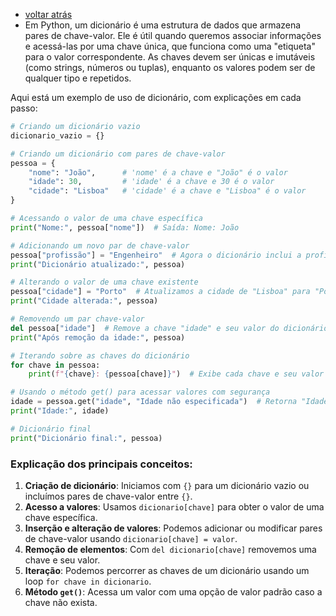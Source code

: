 - [voltar atrás](https://github.com/0joseDark/my-python-book/blob/main/index.md)
- Em Python, um dicionário é uma estrutura de dados que armazena pares de chave-valor. Ele é útil quando queremos associar informações e acessá-las por uma chave única, que funciona como uma "etiqueta" para o valor correspondente. As chaves devem ser únicas e imutáveis (como strings, números ou tuplas), enquanto os valores podem ser de qualquer tipo e repetidos.

Aqui está um exemplo de uso de dicionário, com explicações em cada passo:

```python
# Criando um dicionário vazio
dicionario_vazio = {}

# Criando um dicionário com pares de chave-valor
pessoa = {
    "nome": "João",      # 'nome' é a chave e "João" é o valor
    "idade": 30,         # 'idade' é a chave e 30 é o valor
    "cidade": "Lisboa"   # 'cidade' é a chave e "Lisboa" é o valor
}

# Acessando o valor de uma chave específica
print("Nome:", pessoa["nome"])  # Saída: Nome: João

# Adicionando um novo par de chave-valor
pessoa["profissão"] = "Engenheiro"  # Agora o dicionário inclui a profissão
print("Dicionário atualizado:", pessoa)

# Alterando o valor de uma chave existente
pessoa["cidade"] = "Porto"  # Atualizamos a cidade de "Lisboa" para "Porto"
print("Cidade alterada:", pessoa)

# Removendo um par chave-valor
del pessoa["idade"]  # Remove a chave "idade" e seu valor do dicionário
print("Após remoção da idade:", pessoa)

# Iterando sobre as chaves do dicionário
for chave in pessoa:
    print(f"{chave}: {pessoa[chave]}")  # Exibe cada chave e seu valor

# Usando o método get() para acessar valores com segurança
idade = pessoa.get("idade", "Idade não especificada")  # Retorna "Idade não especificada" se a chave não existe
print("Idade:", idade)

# Dicionário final
print("Dicionário final:", pessoa)
```

### Explicação dos principais conceitos:
1. **Criação de dicionário**: Iniciamos com `{}` para um dicionário vazio ou incluímos pares de chave-valor entre `{}`.
2. **Acesso a valores**: Usamos `dicionario[chave]` para obter o valor de uma chave específica.
3. **Inserção e alteração de valores**: Podemos adicionar ou modificar pares de chave-valor usando `dicionario[chave] = valor`.
4. **Remoção de elementos**: Com `del dicionario[chave]` removemos uma chave e seu valor.
5. **Iteração**: Podemos percorrer as chaves de um dicionário usando um loop `for chave in dicionario`.
6. **Método `get()`**: Acessa um valor com uma opção de valor padrão caso a chave não exista.

